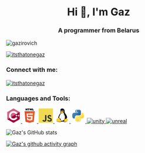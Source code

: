 <h1 align="center">Hi 👋, I'm Gaz</h1>
<h3 align="center">A programmer from Belarus</h3>

<p align="left"> <img src="https://komarev.com/ghpvc/?username=gazirovich&label=Profile%20views&color=0e75b6&style=flat" alt="gazirovich" /> </p>

<p align="left"> <a href="https://twitter.com/itsthatonegaz" target="blank"><img src="https://img.shields.io/twitter/follow/itsthatonegaz?logo=twitter&style=for-the-badge" alt="itsthatonegaz" /></a> </p>

<h3 align="left">Connect with me:</h3>
<p align="left">
<a href="https://twitter.com/itsthatonegaz" target="blank"><img align="center" src="https://raw.githubusercontent.com/rahuldkjain/github-profile-readme-generator/master/src/images/icons/Social/twitter.svg" alt="itsthatonegaz" height="30" width="40" /></a>
</p>

<h3 align="left">Languages and Tools:</h3>
<p align="left"> <a href="https://www.w3schools.com/cpp/" target="_blank" rel="noreferrer"> <img src="https://raw.githubusercontent.com/devicons/devicon/master/icons/cplusplus/cplusplus-original.svg" alt="cplusplus" width="40" height="40"/> </a> <a href="https://www.w3.org/html/" target="_blank" rel="noreferrer"> <img src="https://raw.githubusercontent.com/devicons/devicon/master/icons/html5/html5-original-wordmark.svg" alt="html5" width="40" height="40"/> </a> <a href="https://developer.mozilla.org/en-US/docs/Web/JavaScript" target="_blank" rel="noreferrer"> <img src="https://raw.githubusercontent.com/devicons/devicon/master/icons/javascript/javascript-original.svg" alt="javascript" width="40" height="40"/> </a> <a href="https://www.linux.org/" target="_blank" rel="noreferrer"> <img src="https://raw.githubusercontent.com/devicons/devicon/master/icons/linux/linux-original.svg" alt="linux" width="40" height="40"/> </a> <a href="https://www.python.org" target="_blank" rel="noreferrer"> <img src="https://raw.githubusercontent.com/devicons/devicon/master/icons/python/python-original.svg" alt="python" width="40" height="40"/> </a> <a href="https://unity.com/" target="_blank" rel="noreferrer"> <img src="https://www.vectorlogo.zone/logos/unity3d/unity3d-icon.svg" alt="unity" width="40" height="40"/> </a> <a href="https://unrealengine.com/" target="_blank" rel="noreferrer"> <img src="https://raw.githubusercontent.com/kenangundogan/fontisto/036b7eca71aab1bef8e6a0518f7329f13ed62f6b/icons/svg/brand/unreal-engine.svg" alt="unreal" width="40" height="40"/> </a> </p>

![Gaz's GitHub stats](https://github-readme-stats.vercel.app/api?username=gazirovich&show_icons=true&theme=radical)

[![Gaz's github activity graph](https://activity-graph.herokuapp.com/graph?username=gazirovich&theme=dracula)](https://github.com/ashutosh00710/github-readme-activity-graph)
